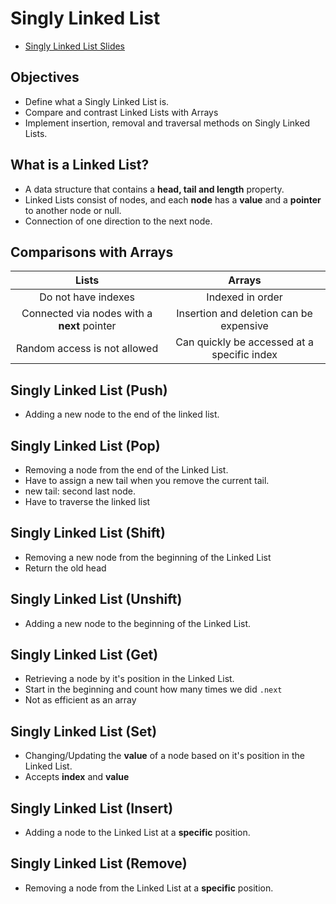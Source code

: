 # Singly Linked List

- [Singly Linked List Slides](https://nlbsg.udemy.com/course/js-algorithms-and-data-structures-masterclass/learn/lecture/8344202#reviews)

## Objectives

- Define what a Singly Linked List is.
- Compare and contrast Linked Lists with Arrays
- Implement insertion, removal and traversal methods on Singly Linked Lists.

## What is a Linked List?

- A data structure that contains a **head, tail and length** property.
- Linked Lists consist of nodes, and each **node** has a **value** and a **pointer** to another node or null.
- Connection of one direction to the next node.

## Comparisons with Arrays

|                    Lists                    |                   Arrays                    |
| :-----------------------------------------: | :-----------------------------------------: |
|             Do not have indexes             |              Indexed in order               |
| Connected via nodes with a **next** pointer |   Insertion and deletion can be expensive   |
|        Random access is not allowed         | Can quickly be accessed at a specific index |

## Singly Linked List (Push) 

- Adding a new node to the end of the linked list.

## Singly Linked List (Pop) 

- Removing a node from the end of the Linked List.
- Have to assign a new tail when you remove the current tail.
- new tail: second last node.
- Have to traverse the linked list

## Singly Linked List (Shift)

- Removing a new node from the beginning of the Linked List
- Return the old head

## Singly Linked List (Unshift)

- Adding a new node to the beginning of the Linked List.

## Singly Linked List (Get) 

- Retrieving a node by it's position in the Linked List.
- Start in the beginning and count how many times we did `.next`
- Not as efficient as an array

## Singly Linked List (Set)

- Changing/Updating the **value** of a node based on it's position in the Linked List.
- Accepts **index** and **value**

## Singly Linked List (Insert)

- Adding a node to the Linked List at a **specific** position.

## Singly Linked List (Remove)

- Removing a node from the Linked List at a **specific** position.
